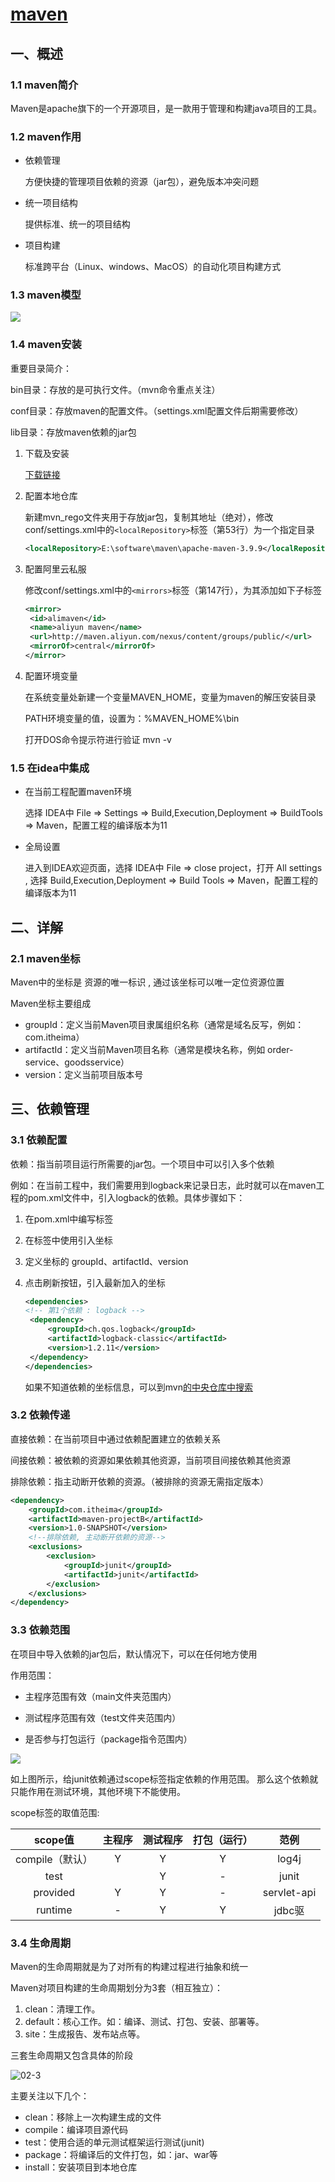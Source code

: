 # [maven](https://maven.apache.org/)

## 一、概述

### 1.1 maven简介

Maven是apache旗下的一个开源项目，是一款用于管理和构建java项目的工具。

### 1.2 maven作用

- 依赖管理

  方便快捷的管理项目依赖的资源（jar包），避免版本冲突问题

- 统一项目结构

  提供标准、统一的项目结构

- 项目构建

  标准跨平台（Linux、windows、MacOS）的自动化项目构建方式

### 1.3 maven模型

![](./images/02-1.png)

### 1.4 maven安装

重要目录简介：

bin目录：存放的是可执行文件。（mvn命令重点关注）

conf目录：存放maven的配置文件。（settings.xml配置文件后期需要修改）

lib目录：存放maven依赖的jar包

1. 下载及安装

   [下载链接](https://maven.apache.org/download.cgi)

2. 配置本地仓库

   新建mvn_rego文件夹用于存放jar包，复制其地址（绝对），修改conf/settings.xml中的`<localRepository>`标签（第53行）为一个指定目录

   ```xml
   <localRepository>E:\software\maven\apache-maven-3.9.9</localRepository>
   ```

3. 配置阿里云私服

   修改conf/settings.xml中的`<mirrors>`标签（第147行），为其添加如下子标签

   ```xml
   <mirror>
   	<id>alimaven</id>
   	<name>aliyun maven</name>
   	<url>http://maven.aliyun.com/nexus/content/groups/public/</url>
   	<mirrorOf>central</mirrorOf>
   </mirror>
   ```

4. 配置环境变量

   在系统变量处新建一个变量MAVEN_HOME，变量为maven的解压安装目录

   PATH环境变量的值，设置为：%MAVEN_HOME%\bin

   打开DOS命令提示符进行验证 mvn -v

### 1.5 在idea中集成

- 在当前工程配置maven环境

  选择 IDEA中 File => Settings => Build,Execution,Deployment => BuildTools => Maven，配置工程的编译版本为11

- 全局设置

  进入到IDEA欢迎页面，选择 IDEA中 File => close project，打开 All settings , 选择 Build,Execution,Deployment => Build Tools => Maven，配置工程的编译版本为11

## 二、详解

### 2.1 maven坐标

Maven中的坐标是 资源的唯一标识 , 通过该坐标可以唯一定位资源位置

Maven坐标主要组成

- groupId：定义当前Maven项目隶属组织名称（通常是域名反写，例如：com.itheima）
- artifactId：定义当前Maven项目名称（通常是模块名称，例如 order-service、goodsservice）
- version：定义当前项目版本号

## 三、依赖管理

### 3.1 依赖配置

依赖：指当前项目运行所需要的jar包。一个项目中可以引入多个依赖

例如：在当前工程中，我们需要用到logback来记录日志，此时就可以在maven工程的pom.xml文件中，引入logback的依赖。具体步骤如下：

1. 在pom.xml中编写标签

2. 在标签中使用引入坐标

3. 定义坐标的 groupId、artifactId、version

4. 点击刷新按钮，引入最新加入的坐标

   ```xml
   <dependencies>
   <!-- 第1个依赖 : logback -->
   	<dependency>
   		<groupId>ch.qos.logback</groupId>
   		<artifactId>logback-classic</artifactId>
   		<version>1.2.11</version>
   	</dependency>
   </dependencies>
   ```

   如果不知道依赖的坐标信息，可以到mvn[的中央仓库中搜索](https://mvnrepository.com/)

### 3.2 依赖传递

直接依赖：在当前项目中通过依赖配置建立的依赖关系

间接依赖：被依赖的资源如果依赖其他资源，当前项目间接依赖其他资源

排除依赖：指主动断开依赖的资源。（被排除的资源无需指定版本）

```xml
<dependency>
	<groupId>com.itheima</groupId>
	<artifactId>maven-projectB</artifactId>
	<version>1.0-SNAPSHOT</version>
	<!--排除依赖, 主动断开依赖的资源-->
	<exclusions>
 		<exclusion>
			<groupId>junit</groupId>
			<artifactId>junit</artifactId>
		</exclusion>
	</exclusions>
</dependency>
```

### 3.3 依赖范围

在项目中导入依赖的jar包后，默认情况下，可以在任何地方使用

作用范围：

- 主程序范围有效（main文件夹范围内）

- 测试程序范围有效（test文件夹范围内）
- 是否参与打包运行（package指令范围内）

![](./images/02-2.png)

如上图所示，给junit依赖通过scope标签指定依赖的作用范围。 那么这个依赖就只能作用在测试环境，其他环境下不能使用。

scope标签的取值范围:

|     scope值     | 主程序 | 测试程序 | 打包（运行） |    范例     |
| :-------------: | :----: | :------: | :----------: | :---------: |
| compile（默认） |   Y    |    Y     |      Y       |    log4j    |
|      test       |        |    Y     |      -       |    junit    |
|    provided     |   Y    |    Y     |      -       | servlet-api |
|     runtime     |   -    |    Y     |      Y       |   jdbc驱    |

### 3.4 生命周期

Maven的生命周期就是为了对所有的构建过程进行抽象和统一

Maven对项目构建的生命周期划分为3套（相互独立）：

1. clean：清理工作。
2. default：核心工作。如：编译、测试、打包、安装、部署等。
3. site：生成报告、发布站点等。

三套生命周期又包含具体的阶段

![02-3](./images/02-3.png)

主要关注以下几个：

- clean：移除上一次构建生成的文件
- compile：编译项目源代码
- test：使用合适的单元测试框架运行测试(junit)
- package：将编译后的文件打包，如：jar、war等
- install：安装项目到本地仓库